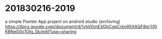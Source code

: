 # 201830216-2019
a simple Painter App project on android studio (archiving)
https://docs.google.com/document/d/1vhVGmEXGhCgpCrko95XAQF8pr1j10KBNeD0c1OIg_Sk/edit?usp=sharing
